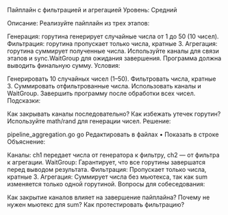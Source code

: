 Пайплайн с фильтрацией и агрегацией
Уровень: Средний

Описание: Реализуйте пайплайн из трех этапов:

Генерация: горутина генерирует случайные числа от 1 до 50 (10 чисел).
Фильтрация: горутина пропускает только числа, кратные 3.
Агрегация: горутина суммирует полученные числа. Используйте каналы для связи этапов и sync.WaitGroup для ожидания завершения. Программа должна выводить финальную сумму.
Условия:

Генерировать 10 случайных чисел (1–50).
Фильтровать числа, кратные 3.
Суммировать отфильтрованные числа.
Использовать каналы и WaitGroup.
Завершить программу после обработки всех чисел.
Подсказки:

Как закрывать каналы последовательно?
Как избежать утечек горутин?
Используйте math/rand для генерации чисел.
Решение:

pipeline_aggregation.go
go
Редактировать в файлах
•
Показать в строке
Объяснение:

Каналы: ch1 передает числа от генератора к фильтру, ch2 — от фильтра к агрегации.
WaitGroup: Гарантирует, что все горутины завершатся перед выводом результата.
Фильтрация: Пропускает только числа, кратные 3.
Агрегация: Суммирует числа без мьютекса, так как sum изменяется только одной горутиной.
Вопросы для собеседования:

Как закрытие каналов влияет на завершение пайплайна?
Почему не нужен мьютекс для sum?
Как протестировать фильтрацию?
